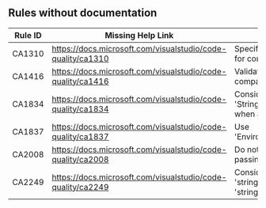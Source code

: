 ## Rules without documentation

Rule ID | Missing Help Link | Title |
--------|-------------------|-------|
CA1310 | https://docs.microsoft.com/visualstudio/code-quality/ca1310 | Specify StringComparison for correctness |
CA1416 | https://docs.microsoft.com/visualstudio/code-quality/ca1416 | Validate platform compatibility |
CA1834 | https://docs.microsoft.com/visualstudio/code-quality/ca1834 | Consider using 'StringBuilder.Append(char)' when applicable |
CA1837 | https://docs.microsoft.com/visualstudio/code-quality/ca1837 | Use 'Environment.ProcessId' |
CA2008 | https://docs.microsoft.com/visualstudio/code-quality/ca2008 | Do not create tasks without passing a TaskScheduler |
CA2249 | https://docs.microsoft.com/visualstudio/code-quality/ca2249 | Consider using 'string.Contains' instead of 'string.IndexOf' |

